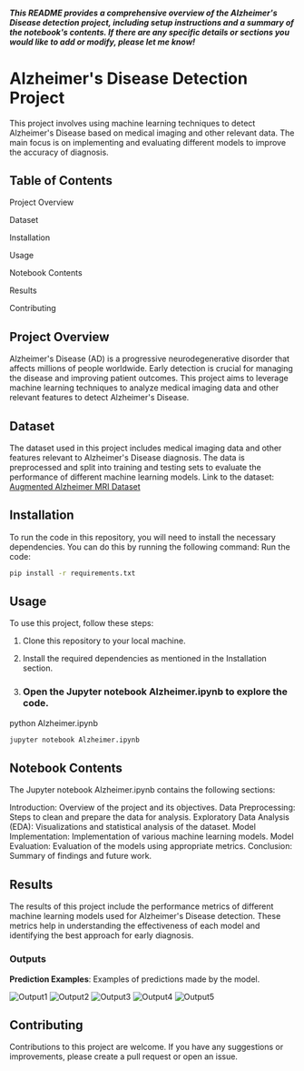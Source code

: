 ##### This README provides a comprehensive overview of the Alzheimer's Disease detection project, including setup instructions and a summary of the notebook's contents. If there are any specific details or sections you would like to add or modify, please let me know!

# Alzheimer's Disease Detection Project

This project involves using machine learning techniques to detect Alzheimer's Disease based on medical imaging and other relevant data. The main focus is on implementing and evaluating different models to improve the accuracy of diagnosis.

## Table of Contents
Project Overview

Dataset

Installation

Usage

Notebook Contents

Results

Contributing


## Project Overview
Alzheimer's Disease (AD) is a progressive neurodegenerative disorder that affects millions of people worldwide. Early detection is crucial for managing the disease and improving patient outcomes. This project aims to leverage machine learning techniques to analyze medical imaging data and other relevant features to detect Alzheimer's Disease.

## Dataset
The dataset used in this project includes medical imaging data and other features relevant to Alzheimer's Disease diagnosis. The data is preprocessed and split into training and testing sets to evaluate the performance of different machine learning models.
Link to the dataset: [Augmented Alzheimer MRI Dataset](https://www.kaggle.com/datasets/uraninjo/augmented-alzheimer-mri-dataset)

## Installation
To run the code in this repository, you will need to install the necessary dependencies. You can do this by running the following command:
 Run the code:
  ```bash
  pip install -r requirements.txt
  ```
## Usage
To use this project, follow these steps:

1. Clone this repository to your local machine.

2. Install the required dependencies as mentioned in the Installation section.

3. ### Open the Jupyter notebook Alzheimer.ipynb to explore the code.
python Alzheimer.ipynb
   ```bash
   jupyter notebook Alzheimer.ipynb
   ```

## Notebook Contents
The Jupyter notebook Alzheimer.ipynb contains the following sections:

Introduction: Overview of the project and its objectives.
Data Preprocessing: Steps to clean and prepare the data for analysis.
Exploratory Data Analysis (EDA): Visualizations and statistical analysis of the dataset.
Model Implementation: Implementation of various machine learning models.
Model Evaluation: Evaluation of the models using appropriate metrics.
Conclusion: Summary of findings and future work.

## Results
The results of this project include the performance metrics of different machine learning models used for Alzheimer's Disease detection. These metrics help in understanding the effectiveness of each model and identifying the best approach for early diagnosis.
### Outputs
**Prediction Examples**: Examples of predictions made by the model.

![Output1](https://github.com/charann29/cmr_opensource/assets/172427864/2b1eda77-2f37-410b-a67e-38e5d6abf0af)
![Output2](https://github.com/charann29/cmr_opensource/assets/172427864/7f5833b8-9dc7-497c-977d-eb2d8782ae64)
![Output3](https://github.com/charann29/cmr_opensource/assets/172427864/0b77c607-cf51-4c4b-9588-74ab053e71d9)
![Output4](https://github.com/charann29/cmr_opensource/assets/172427864/b95b8890-7aac-4aa8-b7b1-73c41760e49b)
![Output5](https://github.com/charann29/cmr_opensource/assets/172427864/4df6a0cf-15b5-47d8-8555-04c833d8b8ed)


## Contributing
Contributions to this project are welcome. If you have any suggestions or improvements, please create a pull request or open an issue.



